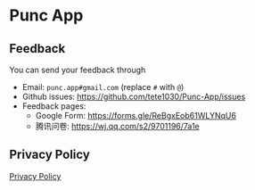# Punc App

## Feedback

You can send your feedback through
- Email: `punc.app#gmail.com` (replace `#` with `@`)
- Github issues: https://github.com/tete1030/Punc-App/issues
- Feedback pages:
  - Google Form: https://forms.gle/ReBgxEob61WLYNqU6
  - 腾讯问卷: https://wj.qq.com/s2/9701196/7a1e 

## Privacy Policy
[Privacy Policy](https://github.com/tete1030/Punc-App/blob/main/Privacy.md)
